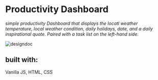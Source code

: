 # Productivity Dashboard 
*simple productivity Dashboard that displays the locatl weather temperature, local weather condition, daily holidays, date, and a daily inspirational quote. Paired with a task list on the left-hand side.*

![designdoc](https://user-images.githubusercontent.com/66277064/143308924-d1fe3a37-21be-46fb-9960-e42d98f84880.jpg)

## built with: 
Vanilla JS, HTML, CSS

